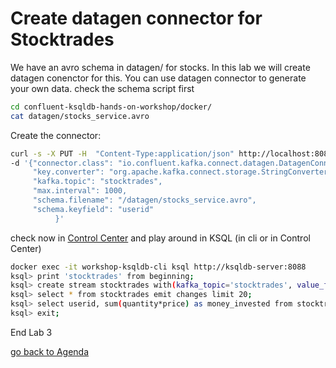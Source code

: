 # Create datagen connector for Stocktrades
We have an avro schema in datagen/ for stocks. In this lab we will create datagen conenctor for this. You can use datagen connector to generate your own data.
check the schema script first
```bash
cd confluent-ksqldb-hands-on-workshop/docker/
cat datagen/stocks_service.avro
```
Create the connector:
```bash
curl -s -X PUT -H  "Content-Type:application/json" http://localhost:8083/connectors/source-stocktrades/config \
-d '{"connector.class": "io.confluent.kafka.connect.datagen.DatagenConnector",
     "key.converter": "org.apache.kafka.connect.storage.StringConverter",
     "kafka.topic": "stocktrades",
     "max.interval": 1000,
     "schema.filename": "/datagen/stocks_service.avro",
     "schema.keyfield": "userid"
          }'
```          
check now in [Control Center](http://localhost:9021) and play around in KSQL (in cli or in Control Center)
```bash
docker exec -it workshop-ksqldb-cli ksql http://ksqldb-server:8088
ksql> print 'stocktrades' from beginning;
ksql> create stream stocktrades with(kafka_topic='stocktrades', value_format='avro');
ksql> select * from stocktrades emit changes limit 20;
ksql> select userid, sum(quantity*price) as money_invested from stocktrades group by userid emit changes;
ksql> exit;
````

End Lab 3

[go back to Agenda](https://github.com/ora0600/confluent-ksqldb-hands-on-workshop/blob/master/README.md#hands-on-agenda-and-labs)
